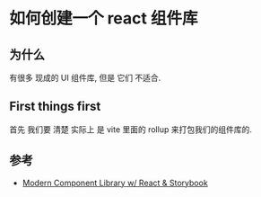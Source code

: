 # 如何创建一个 react 组件库

## 为什么

有很多 现成的 UI 组件库, 但是 它们 不适合.

## First things first

首先 我们要 清楚 实际上 是 vite 里面的 rollup 来打包我们的组件库的.

## 参考

- [Modern Component Library w/ React & Storybook](https://www.youtube.com/watch?v=21iHNxVlfvw)
